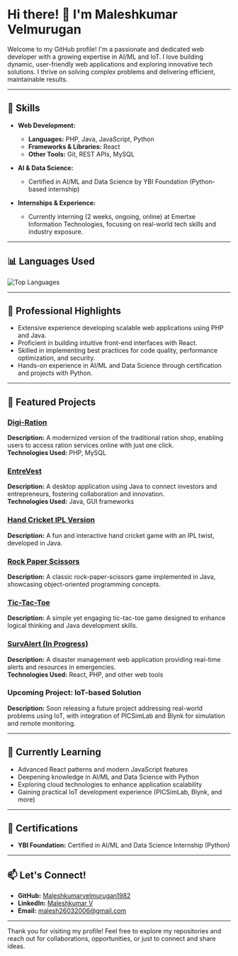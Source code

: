 # Hi there! 👋 I'm Maleshkumar Velmurugan

Welcome to my GitHub profile! I'm a passionate and dedicated web developer with a growing expertise in AI/ML and IoT. I love building dynamic, user-friendly web applications and exploring innovative tech solutions. I thrive on solving complex problems and delivering efficient, maintainable results.

---

## 🚀 Skills

- **Web Development:**
  - **Languages:** PHP, Java, JavaScript, Python
  - **Frameworks & Libraries:** React
  - **Other Tools:** Git, REST APIs, MySQL

- **AI & Data Science:**
  - Certified in AI/ML and Data Science by YBI Foundation (Python-based internship)

- **Internships & Experience:**
  - Currently interning (2 weeks, ongoing, online) at Emertxe Information Technologies, focusing on real-world tech skills and industry exposure.

---

## 📊 Languages Used

![Top Languages](https://github-readme-stats.vercel.app/api/top-langs/?username=Maleshkumarvelmurugan1982&layout=compact&hide=css,html&langs_count=8)

---

## 💼 Professional Highlights

- Extensive experience developing scalable web applications using PHP and Java.
- Proficient in building intuitive front-end interfaces with React.
- Skilled in implementing best practices for code quality, performance optimization, and security.
- Hands-on experience in AI/ML and Data Science through certification and projects with Python.

---

## 📂 Featured Projects

### [Digi-Ration](#)  
**Description:** A modernized version of the traditional ration shop, enabling users to access ration services online with just one click.  
**Technologies Used:** PHP, MySQL

### [EntreVest](#)  
**Description:** A desktop application using Java to connect investors and entrepreneurs, fostering collaboration and innovation.  
**Technologies Used:** Java, GUI frameworks

### [Hand Cricket IPL Version](#)  
**Description:** A fun and interactive hand cricket game with an IPL twist, developed in Java.

### [Rock Paper Scissors](#)  
**Description:** A classic rock-paper-scissors game implemented in Java, showcasing object-oriented programming concepts.

### [Tic-Tac-Toe](#)  
**Description:** A simple yet engaging tic-tac-toe game designed to enhance logical thinking and Java development skills.

### [SurvAlert (In Progress)](#)  
**Description:** A disaster management web application providing real-time alerts and resources in emergencies.  
**Technologies Used:** React, PHP, and other web tools

### **Upcoming Project: IoT-based Solution**  
**Description:** Soon releasing a future project addressing real-world problems using IoT, with integration of PICSimLab and Blynk for simulation and remote monitoring.

---

## 🌱 Currently Learning

- Advanced React patterns and modern JavaScript features
- Deepening knowledge in AI/ML and Data Science with Python
- Exploring cloud technologies to enhance application scalability
- Gaining practical IoT development experience (PICSimLab, Blynk, and more)

---

## 📜 Certifications

- **YBI Foundation:** Certified in AI/ML and Data Science Internship (Python)

---

## 📫 Let's Connect!

- **GitHub:** [Maleshkumarvelmurugan1982](https://github.com/Maleshkumarvelmurugan1982)
- **LinkedIn:** [Maleshkumar V](https://www.linkedin.com/in/maleshkumar-v-8311aa333/)
- **Email:** malesh26032006@gmail.com

---

Thank you for visiting my profile! Feel free to explore my repositories and reach out for collaborations, opportunities, or just to connect and share ideas.
